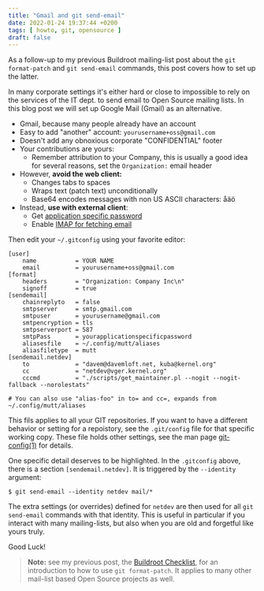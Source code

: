 ```yaml
---
title: "Gmail and git send-email"
date: 2022-01-24 19:37:44 +0200
tags: [ howto, git, opensource ]
draft: false
---
```


As a follow-up to my previous Buildroot mailing-list post about the
`git format-patch` and `git send-email` commands, this post covers how
to set up the latter.

<!--more-->

In many corporate settings it's either hard or close to impossible to
rely on the services of the IT dept. to send email to Open Source
mailing lists.  In this blog post we will set up Google Mail (Gmail)
as an alternative.

  - Gmail, because many people already have an account
  - Easy to add "another" account: `yourusername+oss@gmail.com`
  - Doesn't add any obnoxious corporate "CONFIDENTIAL" footer
  - Your contributions are yours:
    - Remember attribution to your Company, this is usually a good
      idea for several reasons, set the `Organization:` email header
  - However, **avoid the web client:**
    - Changes tabs to spaces
    - Wraps text (patch text) unconditionally
    - Base64 encodes messages with non US ASCII characters: åäö
  - Instead, **use with external client**:
    - Get [application specific password](https://myaccount.google.com/apppasswords)
    - Enable [IMAP for fetching email](https://mail.google.com/mail/u/0/#settings/fwdandpop)

Then edit your `~/.gitconfig` using your favorite editor:

```
[user]
    name           = YOUR NAME
    email          = yourusername+oss@gmail.com
[format]
    headers        = "Organization: Company Inc\n"
    signoff        = true
[sendemail]
    chainreplyto   = false
    smtpserver     = smtp.gmail.com
    smtpuser       = yourusername@gmail.com
    smtpencryption = tls
    smtpserverport = 587
    smtpPass       = yourapplicationspecificpassword
    aliasesfile    = ~/.config/mutt/aliases
    aliasfiletype  = mutt
[sendemail.netdev]
    to             = "davem@davemloft.net, kuba@kernel.org"
    cc             = "netdev@vger.kernel.org"
    cccmd          = "./scripts/get_maintainer.pl --nogit --nogit-fallback --norolestats"

# You can also use "alias-foo" in to= and cc=, expands from ~/.config/mutt/aliases
```

This fils applies to all your GIT repositories.  If you want to have a
different behavior or setting for a repoistory, see the `.git/config`
file for that specific working copy.  These file holds other settings,
see the man page [git-config(1)](https://git-scm.com/docs/git-config)
for details.

One specific detail deserves to be highlighted.  In the `.gitconfig`
above, there is a section `[sendemail.netdev]`.  It is triggered by
the `--identity` argument:

    $ git send-email --identity netdev mail/*

The extra settings (or overrides) defined for `netdev` are then used
for all `git send-email` commands with that identity.  This is useful
in particular if you interact with many mailing-lists, but also when
you are old and forgetful like yours truly.

Good Luck!

> **Note:** see my previous post, the [Buildroot Checklist][], for an
> introduction to how to use `git format-patch`.  It applies to many
> other mail-list based Open Source projects as well.

[Buildroot Checklist]: https://troglobit.com/post/2022-01-04-buildroot-development-checklist/
